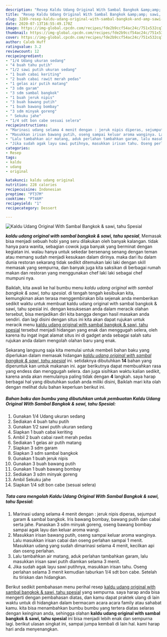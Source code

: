 ```yaml
---
description: "Resep Kaldu Udang Original With Sambal Bangkok &amp;amp; sawi, tahu Spesial Lezat"
title: "Resep Kaldu Udang Original With Sambal Bangkok &amp;amp; sawi, tahu Spesial Lezat"
slug: 3289-resep-kaldu-udang-original-with-sambal-bangkok-and-amp-sawi-tahu-spesial-lezat
date: 2020-07-13T16:55:49.170Z
image: https://img-global.cpcdn.com/recipes/fde2b9ccf54ac24c/751x532cq70/kaldu-udang-original-with-sambal-bangkok-sawi-tahu-spesial-foto-resep-utama.jpg
thumbnail: https://img-global.cpcdn.com/recipes/fde2b9ccf54ac24c/751x532cq70/kaldu-udang-original-with-sambal-bangkok-sawi-tahu-spesial-foto-resep-utama.jpg
cover: https://img-global.cpcdn.com/recipes/fde2b9ccf54ac24c/751x532cq70/kaldu-udang-original-with-sambal-bangkok-sawi-tahu-spesial-foto-resep-utama.jpg
author: Caleb Huff
ratingvalue: 3.2
reviewcount: 12
recipeingredient:
- "1/4 Udang ukuran sedang"
- "4 buah tahu putih"
- "1/2 sawi putih ukuran sedang"
- "1 buah cabai keriting"
- "2 buah cabai rawit merah pedas"
- "1 gelas air putih matang"
- "3 sdm garam"
- "3 sdm sambal bangkok"
- "1 buah jeruk nipis"
- "3 buah bawang putih"
- "1 buah bawang bombay"
- "3 sdm minyak goreng"
- " Sekuku jahe"
- "1/4 sdt bon cabe sesuai selera"
recipeinstructions:
- "Marinasi udang selama 4 menit dengan : jeruk nipis diperas, sejumput garam &amp; sambal bangkok. Iris bawang bombay, bawang putih dan cabai serta jahe. Panaskan 3 sdm minyak goreng, oseng bawang bombay sampai agak layu dan keluar aroma wangi."
- "Masukkan irisan bawang putih, oseng sampai keluar aroma wanginya. Lalu masukkan irisan cabai dan oseng perlahan sampai 1 menit. Masukkan udang yang sudah dimarinasi selama 4 menit, kecilkan api dan oseng perlahan."
- "Lalu tambahkan air matang, aduk perlahan tambahkan garam, lalu masukkan irisan sawi putih diamkan selama 3 menit."
- "Jika sudah agak layu sawi putihnya, masukkan irisan tahu. Oseng perlahan selama 3 menit kemudian taburkan 1/4 sdt bon cabe. Setelah itu tiriskan dan hidangkan."
categories:
- Resep
tags:
- kaldu
- udang
- original

katakunci: kaldu udang original 
nutrition: 228 calories
recipecuisine: Indonesian
preptime: "PT37M"
cooktime: "PT46M"
recipeyield: "1"
recipecategory: Dessert

---
```



![Kaldu Udang Original With Sambal Bangkok &amp; sawi, tahu Spesial](https://img-global.cpcdn.com/recipes/fde2b9ccf54ac24c/751x532cq70/kaldu-udang-original-with-sambal-bangkok-sawi-tahu-spesial-foto-resep-utama.jpg)

<b><i>kaldu udang original with sambal bangkok &amp; sawi, tahu spesial</i></b>, Memasak bisa menjadi sebuah hobi yang seru dilakukan oleh banyak kalangan. tidak hanya para wanita, sebagian cowok juga banyak yang berminat dengan kegiatan ini. walau hanya untuk sekedar bersenang senang dengan teman atau memang sudah menjadi kesukaan dalam dirinya. maka dari itu dalam dunia restoran sekarang tidak sedikit ditemukan laki laki dengan skill memasak yang sempurna, dan banyak juga kita saksikan di berbagai rumah makan dan restoran yang menggunakan chef laki laki sebagai chef mumpuni nya.



Baiklah, kita awali ke hal bumbu menu <i>kaldu udang original with sambal bangkok &amp; sawi, tahu spesial</i>. di tengah tengah kesibukan kita, kemungkinan akan terasa menggembirakan bila sejenak anda memberikan sedikit waktu untuk membuat kaldu udang original with sambal bangkok &amp; sawi, tahu spesial ini. dengan kesuksesan anda dalam meracik olahan tersebut, bisa menjadikan diri kita bangga dengan hasil masakan anda sendiri. dan lagi disini dengan situs ini kita akan dapat rujukan untuk meracik menu <u>kaldu udang original with sambal bangkok &amp; sawi, tahu spesial</u> tersebut menjadi hidangan yang enak dan menggugah selera, oleh karena itu ingat ingat alamat situs ini di gadget anda sebagai salah satu rujukan anda dalam mengolah olahan baru yang enak.


Sekarang langsung saja kita memulai untuk membeli bahan baku yang diperlukan dalam memasak hidangan <u><i>kaldu udang original with sambal bangkok &amp; sawi, tahu spesial</i></u> ini. setidaknya dibutuhkan <b>14</b> bahan yang diperuntuk kan untuk makanan ini. agar berikutnya dapat membuahkan rasa yang endess dan menggugah selera. dan juga sisihkan waktu kalian sedikit, karena anda akan memulainya paling tidak dengan <b>4</b> langkah. saya harap berbagai hal yang dibutuhkan sudah anda miliki disini, Baiklah mari kita olah dengan melihat dulu bahan keperluan berikut ini.

<!--inarticleads1-->

##### Bahan baku dan bumbu yang dibutuhkan untuk pembuatan Kaldu Udang Original With Sambal Bangkok &amp; sawi, tahu Spesial:

1. Gunakan 1/4 Udang ukuran sedang
1. Sediakan 4 buah tahu putih
1. Gunakan 1/2 sawi putih ukuran sedang
1. Siapkan 1 buah cabai keriting
1. Ambil 2 buah cabai rawit merah pedas
1. Sediakan 1 gelas air putih matang
1. Siapkan 3 sdm garam
1. Siapkan 3 sdm sambal bangkok
1. Gunakan 1 buah jeruk nipis
1. Gunakan 3 buah bawang putih
1. Gunakan 1 buah bawang bombay
1. Sediakan 3 sdm minyak goreng
1. Ambil  Sekuku jahe
1. Siapkan 1/4 sdt bon cabe (sesuai selera)




<!--inarticleads2-->

##### Tata cara mengolah Kaldu Udang Original With Sambal Bangkok &amp; sawi, tahu Spesial:

1. Marinasi udang selama 4 menit dengan : jeruk nipis diperas, sejumput garam &amp; sambal bangkok. Iris bawang bombay, bawang putih dan cabai serta jahe. Panaskan 3 sdm minyak goreng, oseng bawang bombay sampai agak layu dan keluar aroma wangi.
1. Masukkan irisan bawang putih, oseng sampai keluar aroma wanginya. Lalu masukkan irisan cabai dan oseng perlahan sampai 1 menit. Masukkan udang yang sudah dimarinasi selama 4 menit, kecilkan api dan oseng perlahan.
1. Lalu tambahkan air matang, aduk perlahan tambahkan garam, lalu masukkan irisan sawi putih diamkan selama 3 menit.
1. Jika sudah agak layu sawi putihnya, masukkan irisan tahu. Oseng perlahan selama 3 menit kemudian taburkan 1/4 sdt bon cabe. Setelah itu tiriskan dan hidangkan.




Berikut sedikit pembahasan menu perihal resep <u>kaldu udang original with sambal bangkok &amp; sawi, tahu spesial</u> yang sempurna. saya harap anda bisa mengerti dengan pembahasan diatas, dan kamu dapat praktek ulang di lain waktu untuk di hidangkan dalam bermacam acara acara family atau sahabat kamu. kita bisa menambahkan bumbu bumbu yang tertera diatas selaras dengan keinginan anda, sehingga olahan <b>kaldu udang original with sambal bangkok &amp; sawi, tahu spesial</b> ini bisa menjadi lebih enak dan sempurna lagi. berikut ulasan singkat ini, sampai jumpa kembali di lain hal. kami harap hari anda menyenangkan.
